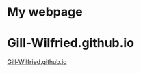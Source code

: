 # My webpage 
# Gill-Wilfried.github.io

[Gill-Wilfried.github.io](https://Gill-Wilfried.github.io/)

